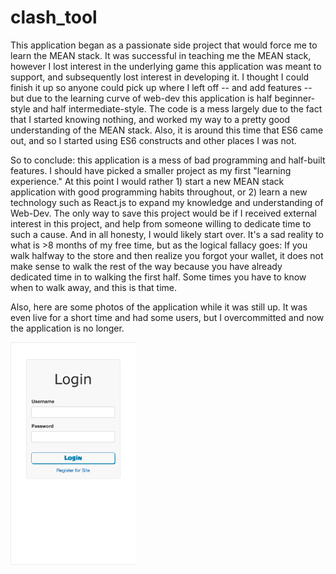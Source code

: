 # clash_tool
This application began as a passionate side project that would force me to learn the MEAN stack. It was successful in teaching me the MEAN stack, however I lost interest in the underlying game this application was meant to support, and subsequently lost interest in developing it. I thought I could finish it up so anyone could pick up where I left off -- and add features -- but due to the learning curve of web-dev this application is half beginner-style and half intermediate-style. The code is a mess largely due to the fact that I started knowing nothing, and worked my way to a pretty good understanding of the MEAN stack. Also, it is around this time that ES6 came out, and so I started using ES6 constructs and other places I was not.

So to conclude: this application is a mess of bad programming and half-built features. I should have picked a smaller project as my first "learning experience." At this point I would rather 1) start a new MEAN stack application with good programming habits throughout, or 2) learn a new technology such as React.js to expand my knowledge and understanding of Web-Dev. The only way to save this project would be if I received external interest in this project, and help from someone willing to dedicate time to such a cause. And in all honesty, I would likely start over. It's a sad reality to what is >8 months of my free time, but as the logical fallacy goes: If you walk halfway to the store and then realize you forgot your wallet, it does not make sense to walk the rest of the way because you have already dedicated time in to walking the first half. Some times you have to know when to walk away, and this is that time.

Also, here are some photos of the application while it was still up. It was even live for a short time and had some users, but I overcommitted and now the application is no longer.

<img src='./img/pic1.png' width='200px'>
